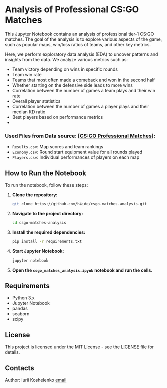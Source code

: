 # Analysis of Professional CS:GO Matches

This Jupyter Notebook contains an analysis of professional tier-1 CS:GO matches. The goal of the analysis is to explore various aspects of the game, such as popular maps, win/loss ratios of teams, and other key metrics.


Here, we perform exploratory data analysis (EDA) to uncover patterns and insights from the data. We analyze various metrics such as:

- Team victory depending on wins in specific rounds
- Team win rate
- Teams that most often made a comeback and won in the second half
- Whether starting on the defensive side leads to more wins
- Correlation between the number of games a team plays and their win rate
- Overall player statistics
- Correlation between the number of games a player plays and their median KD ratio
- Best players based on performance metrics
- 
### **Used Files from Data source: [[CS:GO Professional Matches](https://www.kaggle.com/datasets/mateusdmachado/csgo-professional-matches)]:**

- `Results.csv`: Map scores and team rankings
- `Economy.csv`: Round start equipment value for all rounds played
- `Players.csv`: Individual performances of players on each map

## **How to Run the Notebook**

To run the notebook, follow these steps:

1. **Clone the repository:**
    ```sh
    git clone https://github.com/h4ide/csgo-matches-analysis.git
    ```
2. **Navigate to the project directory:**
    ```sh
    cd csgo-matches-analysis
    ```
3. **Install the required dependencies:**
    ```sh
    pip install -r requirements.txt
    ```
4. **Start Jupyter Notebook:**
    ```sh
    jupyter notebook
    ```
5. **Open the `csgo_matches_analysis.ipynb` notebook and run the cells.**

## **Requirements**

- Python 3.x
- Jupyter Notebook
- pandas
- seaborn
- scipy

## **License**

This project is licensed under the MIT License - see the [LICENSE](LICENSE.MIT) file for details.



## **Contacts**
Author: Iurii Koshelenko
[email](koshelenkoyura@gmail.com)

